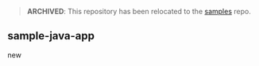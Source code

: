 > **ARCHIVED**: This repository has been relocated to the [samples](https://github.com/buildpack/samples/) repo.

## sample-java-app
new
